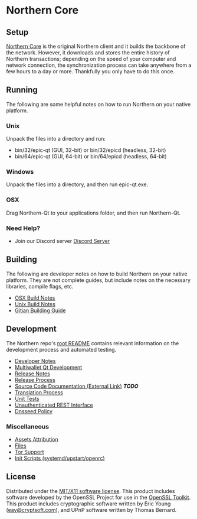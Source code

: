Northern Core
=====================

Setup
---------------------
[Northern Core](https://www.nort.network) is the original Northern client and it builds the backbone of the network. However, it downloads and stores the entire history of Northern transactions; depending on the speed of your computer and network connection, the synchronization process can take anywhere from a few hours to a day or more. Thankfully you only have to do this once.

Running
---------------------
The following are some helpful notes on how to run Northern on your native platform.

### Unix

Unpack the files into a directory and run:

- bin/32/epic-qt (GUI, 32-bit) or bin/32/epicd (headless, 32-bit)
- bin/64/epic-qt (GUI, 64-bit) or bin/64/epicd (headless, 64-bit)

### Windows

Unpack the files into a directory, and then run epic-qt.exe.

### OSX

Drag Northern-Qt to your applications folder, and then run Northern-Qt.

### Need Help?

* Join our Discord server [Discord Server](https://discordapp.com/invite/9nzt37V)

Building
---------------------
The following are developer notes on how to build Northern on your native platform. They are not complete guides, but include notes on the necessary libraries, compile flags, etc.

- [OSX Build Notes](build-osx.md)
- [Unix Build Notes](build-unix.md)
- [Gitian Building Guide](gitian-building.md)

Development
---------------------
The Northern repo's [root README](https://github.com/epic/epic/blob/master/README.md) contains relevant information on the development process and automated testing.

- [Developer Notes](developer-notes.md)
- [Multiwallet Qt Development](multiwallet-qt.md)
- [Release Notes](release-notes.md)
- [Release Process](release-process.md)
- [Source Code Documentation (External Link)](https://dev.visucore.com/bitcoin/doxygen/) ***TODO***
- [Translation Process](translation_process.md)
- [Unit Tests](unit-tests.md)
- [Unauthenticated REST Interface](REST-interface.md)
- [Dnsseed Policy](dnsseed-policy.md)

### Miscellaneous
- [Assets Attribution](assets-attribution.md)
- [Files](files.md)
- [Tor Support](tor.md)
- [Init Scripts (systemd/upstart/openrc)](init.md)

License
---------------------
Distributed under the [MIT/X11 software license](http://www.opensource.org/licenses/mit-license.php).
This product includes software developed by the OpenSSL Project for use in the [OpenSSL Toolkit](https://www.openssl.org/). This product includes
cryptographic software written by Eric Young ([eay@cryptsoft.com](mailto:eay@cryptsoft.com)), and UPnP software written by Thomas Bernard.
